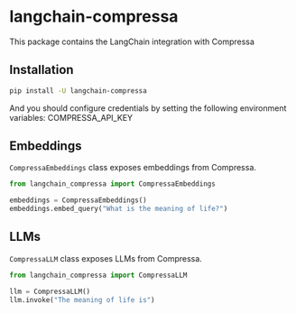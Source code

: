 # langchain-compressa

This package contains the LangChain integration with Compressa

## Installation

```bash
pip install -U langchain-compressa
```

And you should configure credentials by setting the following environment variables:
COMPRESSA_API_KEY

## Embeddings

`CompressaEmbeddings` class exposes embeddings from Compressa.

```python
from langchain_compressa import CompressaEmbeddings

embeddings = CompressaEmbeddings()
embeddings.embed_query("What is the meaning of life?")
```

## LLMs
`CompressaLLM` class exposes LLMs from Compressa.

```python
from langchain_compressa import CompressaLLM

llm = CompressaLLM()
llm.invoke("The meaning of life is")
```
